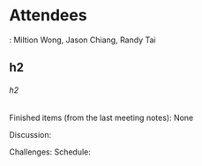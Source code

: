 <h1>Attendees</h1>: Miltion Wong, Jason Chiang, Randy Tai
<h2>h2</h2>
<h6>h2</h6>
Finished items (from the last meeting notes):
None

Discussion:


Challenges:
Schedule:
